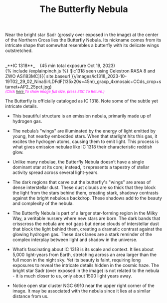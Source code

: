 ﻿---
layout: post
title:  The Butterfly Nebula
categories: nebula open
tags: ic1318 ngc6910
excerpt_separator: <!--endSummary-->
---
Near the bright star Sadr (grossly over exposed in the image) at the center of the Northern Cross lies the Butterfly Nebula. Its nickname comes from its intricate shape that somewhat resembles a butterfly with its delicate wings outstretched.
<!--endSummary-->
   
<br>
_**IC 1318**_  &nbsp;&nbsp; (45 min total exposure Oct 19, 2023)<br>
{% include /explainpinch.js %}
![ic1318 seen using Celestron RASA 8 and ZWO ASI183MC]({{ site.baseurl }}/images/ic1318_2023-10-19T02_29_02_NinaSirLDFdF(135x20s=45m)_graxp_4xmosaic+CCds_crop+starnet+AP2_25pct.jpg)
<br>
<i><small><font color = "magenta" > (Click
<a href = "{{ site.baseurl }}/images/ic1318_2023-10-19T02_29_02_NinaSirLDFdF(135x20s=45m)_graxp_4xmosaic+CCds_crop+starnet+AP2_25pct.jpg">here </a>
To show image full size, press ESC To Return.)</font></small></i>
<br>

The Butterfly is officially cataloged as IC 1318. 
Note some of the subtle yet intricate details. 

- This beautiful structure is an emission nebula, primarily made up of hydrogen gas. 

- The nebula’s "wings" are illuminated by the energy of light emitted by young, hot nearby embedded stars. When that starlight
hits this gas, it excites the hydrogen atoms, causing them to emit light. This process is what gives emission nebulae like IC 1318 their characteristic reddish glow. 

- Unlike many nebulae, the Butterfly Nebula doesn’t have a single dominant star at its core; instead, it represents a tapestry of stellar activity spread across several light-years.

- The dark regions that carve out the butterfly's "wings" are areas of dense interstellar dust. These dust clouds are so thick that they block the light from the stars behind them, creating stark, shadowy contrasts against the bright nebulous backdrop. These shadows add to the beauty and complexity of the nebula.

- The Butterfly Nebula is part of a larger star-forming region in the Milky Way, a veritable nursery where new stars are born. The dark bands that crisscross the nebula are not gaps but dense clouds of interstellar dust that block the light behind them, creating a dramatic contrast against the glowing hydrogen gas. These dark lanes are a stark reminder of the complex interplay between light and shadow in the universe.

- What’s fascinating about IC 1318 is its scale and context. It lies about 5,000 light-years from Earth, stretching across an area larger than the full moon in the night sky. Yet its beauty is faint, requiring long exposures to reveal the intricate details hidden in the cosmic haze.  The bright star Sadr (over exposed in the image) is not related to the nebula - it is much closer to us, only about 1500 light years away.

- Notice open star cluster NGC 6910 near the upper right corner of the image.  It may be associated with the nebula since it lies at a similar distance from us.
